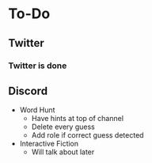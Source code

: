 # To-Do

## Twitter

### Twitter is done

## Discord

* Word Hunt
  * Have hints at top of channel
  * Delete every guess
  * Add role if correct guess detected
* Interactive Fiction
  * Will talk about later

